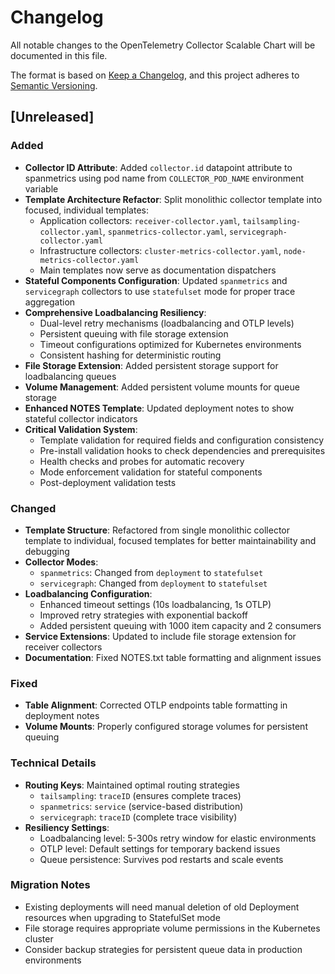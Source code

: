 # Changelog

All notable changes to the OpenTelemetry Collector Scalable Chart will be documented in this file.

The format is based on [Keep a Changelog](https://keepachangelog.com/en/1.0.0/),
and this project adheres to [Semantic Versioning](https://semver.org/spec/v2.0.0.html).

## [Unreleased]

### Added
- **Collector ID Attribute**: Added `collector.id` datapoint attribute to spanmetrics using pod name from `COLLECTOR_POD_NAME` environment variable
- **Template Architecture Refactor**: Split monolithic collector template into focused, individual templates:
  - Application collectors: `receiver-collector.yaml`, `tailsampling-collector.yaml`, `spanmetrics-collector.yaml`, `servicegraph-collector.yaml`
  - Infrastructure collectors: `cluster-metrics-collector.yaml`, `node-metrics-collector.yaml`
  - Main templates now serve as documentation dispatchers
- **Stateful Components Configuration**: Updated `spanmetrics` and `servicegraph` collectors to use `statefulset` mode for proper trace aggregation
- **Comprehensive Loadbalancing Resiliency**: 
  - Dual-level retry mechanisms (loadbalancing and OTLP levels)
  - Persistent queuing with file storage extension
  - Timeout configurations optimized for Kubernetes environments
  - Consistent hashing for deterministic routing
- **File Storage Extension**: Added persistent storage support for loadbalancing queues
- **Volume Management**: Added persistent volume mounts for queue storage
- **Enhanced NOTES Template**: Updated deployment notes to show stateful collector indicators
- **Critical Validation System**:
  - Template validation for required fields and configuration consistency
  - Pre-install validation hooks to check dependencies and prerequisites
  - Health checks and probes for automatic recovery
  - Mode enforcement validation for stateful components
  - Post-deployment validation tests

### Changed
- **Template Structure**: Refactored from single monolithic collector template to individual, focused templates for better maintainability and debugging
- **Collector Modes**:
  - `spanmetrics`: Changed from `deployment` to `statefulset`
  - `servicegraph`: Changed from `deployment` to `statefulset`
- **Loadbalancing Configuration**:
  - Enhanced timeout settings (10s loadbalancing, 1s OTLP)
  - Improved retry strategies with exponential backoff
  - Added persistent queuing with 1000 item capacity and 2 consumers
- **Service Extensions**: Updated to include file storage extension for receiver collectors
- **Documentation**: Fixed NOTES.txt table formatting and alignment issues

### Fixed
- **Table Alignment**: Corrected OTLP endpoints table formatting in deployment notes
- **Volume Mounts**: Properly configured storage volumes for persistent queuing

### Technical Details
- **Routing Keys**: Maintained optimal routing strategies
  - `tailsampling`: `traceID` (ensures complete traces)
  - `spanmetrics`: `service` (service-based distribution)
  - `servicegraph`: `traceID` (complete trace visibility)
- **Resiliency Settings**:
  - Loadbalancing level: 5-300s retry window for elastic environments
  - OTLP level: Default settings for temporary backend issues
  - Queue persistence: Survives pod restarts and scale events

### Migration Notes
- Existing deployments will need manual deletion of old Deployment resources when upgrading to StatefulSet mode
- File storage requires appropriate volume permissions in the Kubernetes cluster
- Consider backup strategies for persistent queue data in production environments